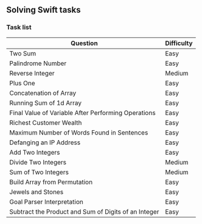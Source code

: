 ## Solving Swift tasks

### Task list

|                          Question                    | Difficulty | 
|                     ------------------               | ---------- |
| Two Sum                                              |    Easy    |
| Palindrome Number                                    |    Easy    |
| Reverse Integer                                      |    Medium  |
| Plus One                                             |    Easy    |
| Concatenation of Array                               |    Easy    |
| Running Sum of 1d Array                              |    Easy    |
| Final Value of Variable After Performing Operations  |    Easy    |
| Richest Customer Wealth                              |    Easy    |
| Maximum Number of Words Found in Sentences           |    Easy    |
| Defanging an IP Address                              |    Easy    |
| Add Two Integers                                     |    Easy    |
| Divide Two Integers                                  |    Medium  |
| Sum of Two Integers                                  |    Medium  |
| Build Array from Permutation                         |    Easy    |
| Jewels and Stones                                    |    Easy    |
| Goal Parser Interpretation                           |    Easy    |
| Subtract the Product and Sum of Digits of an Integer |    Easy    |
